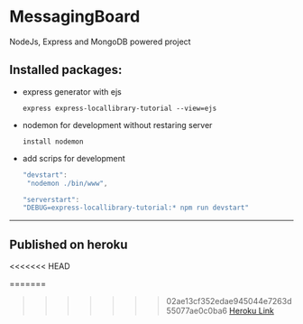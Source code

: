 # MessagingBoard
NodeJs, Express and MongoDB powered project


## Installed packages:

* express generator with ejs 
    ```
    express express-locallibrary-tutorial --view=ejs
    ```
* nodemon for development without restaring server
    ```
    install nodemon
    ```
* add scrips for development 
    ```javascript
    "devstart":
     "nodemon ./bin/www",

    "serverstart": 
    "DEBUG=express-locallibrary-tutorial:* npm run devstart"
    ```
---
## Published on heroku
<<<<<<< HEAD

=======
>>>>>>> 02ae13cf352edae945044e7263d55077ae0c0ba6
<a href="https://pure-mountain-02423.herokuapp.com/" target="_blank">Heroku Link</a>
